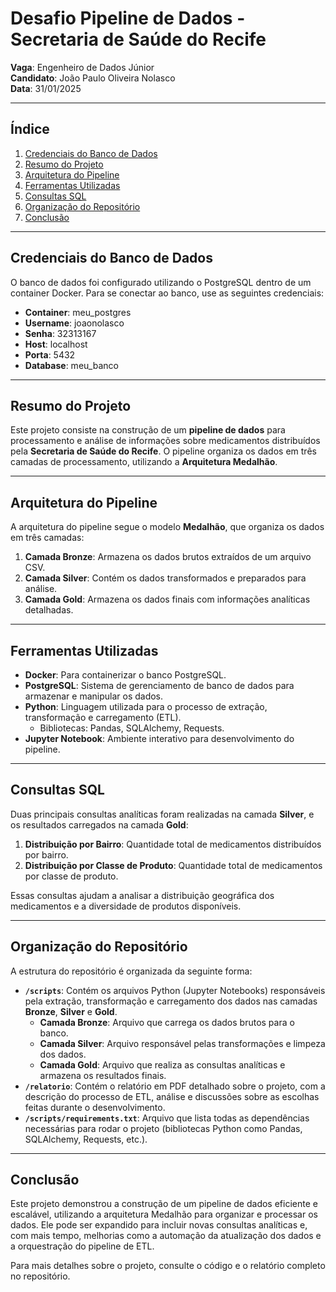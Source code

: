 # Desafio Pipeline de Dados - Secretaria de Saúde do Recife

**Vaga**: Engenheiro de Dados Júnior  
**Candidato**: João Paulo Oliveira Nolasco  
**Data**: 31/01/2025  

---

## Índice

1. [Credenciais do Banco de Dados](#credenciais-do-banco-de-dados)
2. [Resumo do Projeto](#resumo-do-projeto)
3. [Arquitetura do Pipeline](#arquitetura-do-pipeline)
4. [Ferramentas Utilizadas](#ferramentas-utilizadas)
5. [Consultas SQL](#consultas-sql)
6. [Organização do Repositório](#organização-do-repositório)
7. [Conclusão](#conclusão)

---

## Credenciais do Banco de Dados

O banco de dados foi configurado utilizando o PostgreSQL dentro de um container Docker. Para se conectar ao banco, use as seguintes credenciais:

- **Container**: meu_postgres  
- **Username**: joaonolasco  
- **Senha**: 32313167  
- **Host**: localhost  
- **Porta**: 5432  
- **Database**: meu_banco  

---

## Resumo do Projeto

Este projeto consiste na construção de um **pipeline de dados** para processamento e análise de informações sobre medicamentos distribuídos pela **Secretaria de Saúde do Recife**. O pipeline organiza os dados em três camadas de processamento, utilizando a **Arquitetura Medalhão**.

---

## Arquitetura do Pipeline

A arquitetura do pipeline segue o modelo **Medalhão**, que organiza os dados em três camadas:

1. **Camada Bronze**: Armazena os dados brutos extraídos de um arquivo CSV.
2. **Camada Silver**: Contém os dados transformados e preparados para análise.
3. **Camada Gold**: Armazena os dados finais com informações analíticas detalhadas.

---

## Ferramentas Utilizadas

- **Docker**: Para containerizar o banco PostgreSQL.
- **PostgreSQL**: Sistema de gerenciamento de banco de dados para armazenar e manipular os dados.
- **Python**: Linguagem utilizada para o processo de extração, transformação e carregamento (ETL).
  - Bibliotecas: Pandas, SQLAlchemy, Requests.
- **Jupyter Notebook**: Ambiente interativo para desenvolvimento do pipeline.

---

## Consultas SQL

Duas principais consultas analíticas foram realizadas na camada **Silver**, e os resultados carregados na camada **Gold**:

1. **Distribuição por Bairro**: Quantidade total de medicamentos distribuídos por bairro.
2. **Distribuição por Classe de Produto**: Quantidade total de medicamentos por classe de produto.

Essas consultas ajudam a analisar a distribuição geográfica dos medicamentos e a diversidade de produtos disponíveis.

---

## Organização do Repositório

A estrutura do repositório é organizada da seguinte forma:

- **`/scripts`**: Contém os arquivos Python (Jupyter Notebooks) responsáveis pela extração, transformação e carregamento dos dados nas camadas **Bronze**, **Silver** e **Gold**.
    - **Camada Bronze**: Arquivo que carrega os dados brutos para o banco.
    - **Camada Silver**: Arquivo responsável pelas transformações e limpeza dos dados.
    - **Camada Gold**: Arquivo que realiza as consultas analíticas e armazena os resultados finais.
- **`/relatorio`**: Contém o relatório em PDF detalhado sobre o projeto, com a descrição do processo de ETL, análise e discussões sobre as escolhas feitas durante o desenvolvimento.
- **`/scripts/requirements.txt`**: Arquivo que lista todas as dependências necessárias para rodar o projeto (bibliotecas Python como Pandas, SQLAlchemy, Requests, etc.).

---

## Conclusão

Este projeto demonstrou a construção de um pipeline de dados eficiente e escalável, utilizando a arquitetura Medalhão para organizar e processar os dados. Ele pode ser expandido para incluir novas consultas analíticas e, com mais tempo, melhorias como a automação da atualização dos dados e a orquestração do pipeline de ETL.

Para mais detalhes sobre o projeto, consulte o código e o relatório completo no repositório.

